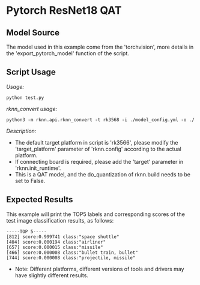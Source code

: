 # Pytorch ResNet18 QAT

## Model Source
The model used in this example come from the 'torchvision', more details in the 'export_pytorch_model' function of the script.

## Script Usage
*Usage:*
```
python test.py
```
*rknn_convert usage:*
```
python3 -m rknn.api.rknn_convert -t rk3568 -i ./model_config.yml -o ./
```
*Description:*
- The default target platform in script is 'rk3566', please modify the 'target_platform' parameter of 'rknn.config' according to the actual platform.
- If connecting board is required, please add the 'target' parameter in 'rknn.init_runtime'.
- This is a QAT model, and the do_quantization of rknn.build needs to be set to False.

## Expected Results
This example will print the TOP5 labels and corresponding scores of the test image classification results, as follows:
```
-----TOP 5-----
[812] score:0.999741 class:"space shuttle"
[404] score:0.000194 class:"airliner"
[657] score:0.000015 class:"missile"
[466] score:0.000008 class:"bullet train, bullet"
[744] score:0.000008 class:"projectile, missile"
```
- Note: Different platforms, different versions of tools and drivers may have slightly different results.